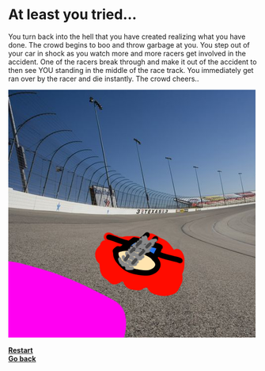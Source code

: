 # At least you tried...  
You turn back into the hell that you have created realizing what you have done. The crowd begins to boo and throw garbage at you. You step out of your car in shock as you watch more and more racers get involved in the accident. One of the racers break through and make it out of the accident to then see YOU standing in the middle of the race track. You immediately get ran over by the racer and die instantly. The crowd cheers..  

![run-over.png](../pictures/run-over.png)  

[**Restart**](../arrive-at-race.md)  
[**Go back**](rival-explode.md)
